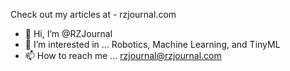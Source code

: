Check out my articles at - rzjournal.com

- 👋 Hi, I’m @RZJournal
- 👀 I’m interested in ... Robotics, Machine Learning, and TinyML
- 📫 How to reach me ... rzjournal@rzjournal.com

<!---
RZJournal/RZJournal is a ✨ special ✨ repository because its `README.md` (this file) appears on your GitHub profile.
You can click the Preview link to take a look at your changes.
--->
